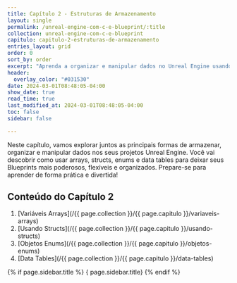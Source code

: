 ```yaml
---
title: Capítulo 2 - Estruturas de Armazenamento
layout: single
permalink: /unreal-engine-com-c-e-blueprint/:title
collection: unreal-engine-com-c-e-blueprint
capitulo: capitulo-2-estruturas-de-armazenamento
entries_layout: grid
order: 0
sort_by: order
excerpt: "Aprenda a organizar e manipular dados no Unreal Engine usando arrays, structs, enums e data tables de forma prática e divertida."
header:
  overlay_color: "#031530"
date: 2024-03-01T08:48:05-04:00
show_date: true
read_time: true
last_modified_at: 2024-03-01T08:48:05-04:00
toc: false
sidebar: false

---
```


Neste capítulo, vamos explorar juntos as principais formas de armazenar, organizar e manipular dados nos seus projetos Unreal Engine. Você vai descobrir como usar arrays, structs, enums e data tables para deixar seus Blueprints mais poderosos, flexíveis e organizados. Prepare-se para aprender de forma prática e divertida!

## Conteúdo do Capítulo 2

1. [Variáveis Arrays](/{{ page.collection }}/{{ page.capitulo }}/variaveis-arrays)
2. [Usando Structs](/{{ page.collection }}/{{ page.capitulo }}/usando-structs)
3. [Objetos Enums](/{{ page.collection }}/{{ page.capitulo }}/objetos-enums)
4. [Data Tables](/{{ page.collection }}/{{ page.capitulo }}/data-tables)

{% if page.sidebar.title %}
  { page.sidebar.title}
{% endif %}

